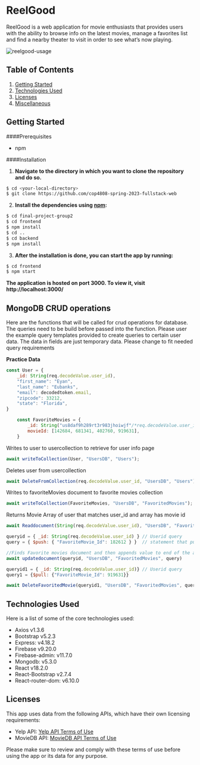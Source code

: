 # ReelGood

ReelGood is a web application for movie enthusiasts that provides users with the ability to browse info on the latest movies, manage a favorites list and find a nearby theater to visit in order to see what’s now playing.

![reelgood-usage](./frontend/src/images/reelgood-usage.gif)

## Table of Contents
1. [Getting Started](#getting-started)
2. [Technologies Used](#technologies-used)
3. [Licenses](#licenses)
4. [Miscellaneous]()


## Getting Started

####Prerequisites
- npm

####Installation
1. **Navigate to the directory in which you want to clone the repository and do so.**

```sh
$ cd <your-local-directory>
$ git clone https://github.com/cop4808-spring-2023-fullstack-web
```

2. **Install the dependencies using [npm](https://www.npmjs.com/):**

```sh
$ cd final-project-group2
$ cd frontend
$ npm install
$ cd ..
$ cd backend
$ npm install 
```
3. **After the installation is done, you can start the app by running:**

```sh
$ cd frontend
$ npm start
```

**The application is hosted on port 3000. To view it, visit http://localhost:3000/**

## MongoDB CRUD operations

Here are the functions that will be called for crud operations for database. The queries need to be build before passed into the function. Please user the example query templates provided to create queries to certain user data. The data in fields are just temporary data. Please change to fit needed query requirements
    


**Practice Data**
```javascript
const User = {
    _id: String(req.decodeValue.user_id),
    "first_name": "Eyan",
    "last_name": "Eubanks",
    "email": decodedtoken.email,
    "zipcode": 33212,
    "state": "Florida",
}

    const FavoriteMovies = {
        _id: String("us8daf9h289rt3r983jhoiwjf"/*req.decodeValue.user_id*/),
        movieId: [142684, 681341, 402760, 919631],
    }
```

Writes to user to usercollection to retrieve for user info page

```javascript
await writeToCollection(User, "UsersDB", "Users");
```

Deletes user from usercollection
```javascript
await DeleteFromCollection(req.decodeValue.user_id, "UsersDB", "Users");
```

Writes to favoriteMovies document to favorite movies collection
```javascript
await writeToCollection(FavoriteMovies, "UsersDB", "FavoritedMovies");
```

Returns Movie Array of user that matches user_id and array has movie id
```javascript
await Readdocument(String(req.decodeValue.user_id), "UsersDB", "FavoritedMovies", { $and: [{ _id: String(req.decodeValue.user_id) }, { "FavoriteMovie_Id": 142684 }] })
```


```javascript
queryid = { _id: String(req.decodeValue.user_id) } // Userid query 
query = { $push: { "FavoriteMovie_Id": 182612 } }  // statement that pushes value to end of array
```

```javascript
//Finds Favorite movies document and then appends value to end of the array
await updatedocument(queryid, "UsersDB", "FavoritedMovies", query)
```


```javascript
queryid1 = { _id: String(req.decodeValue.user_id)} // Userid query
query1 = {$pull: {"FavoriteMovie_Id": 919631}}
```

```javascript
await DeleteFavoritedMovie(queryid1, "UsersDB", "FavoritedMovies", query1)
```

## Technologies Used
Here is a list of some of the core technologies used:
- Axios v1.3.6
- Bootstrap v5.2.3
- Express: v4.18.2
- Firebase v9.20.0
- Firebase-admin: v11.7.0
- Mongodb: v5.3.0
- React v18.2.0
- React-Bootstrap v2.7.4
- React-router-dom: v6.10.0

## Licenses

This app uses data from the following APIs, which have their own licensing requirements:

- Yelp API: [Yelp API Terms of Use](https://www.yelp.com/developers/api_terms)
- MovieDB API: [MovieDB API Terms of Use](https://www.themoviedb.org/documentation/api/terms-of-use)

Please make sure to review and comply with these terms of use before using the app or its data for any purpose.


